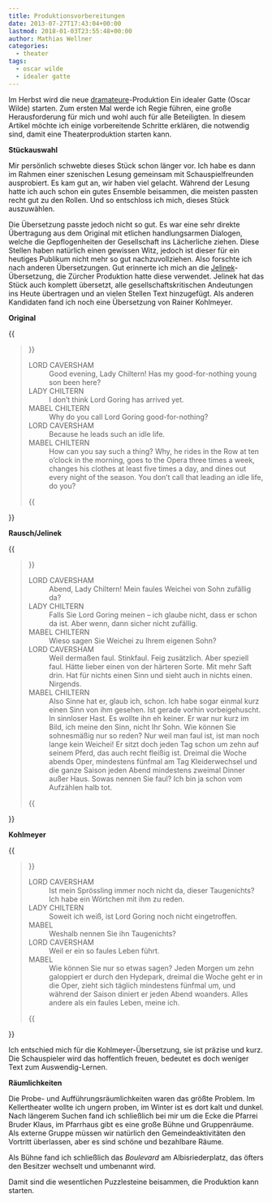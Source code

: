 ```yaml
---
title: Produktionsvorbereitungen
date: 2013-07-27T17:43:04+00:00
lastmod: 2018-01-03T23:55:48+00:00
author: Mathias Wellner
categories:
  - theater
tags:
  - oscar wilde
  - idealer gatte
---
```

Im Herbst wird die neue [dramateure](http://www.dramateure.ch)-Produktion Ein idealer Gatte (Oscar Wilde) starten. Zum ersten Mal werde ich Regie führen, eine große Herausforderung für mich und wohl auch für alle Beteiligten. In diesem Artikel möchte ich einige vorbereitende Schritte erklären, die notwendig sind, damit eine Theaterproduktion starten kann. 
<!--more-->

**Stückauswahl**

Mir persönlich schwebte dieses Stück schon länger vor. Ich habe es dann im Rahmen einer szenischen Lesung gemeinsam mit Schauspielfreunden ausprobiert. Es kam gut an, wir haben viel gelacht. Während der Lesung hatte ich auch schon ein gutes Ensemble beisammen, die meisten passten recht gut zu den Rollen. Und so entschloss ich mich, dieses Stück auszuwählen. 

Die Übersetzung passte jedoch nicht so gut. Es war eine sehr direkte Übertragung aus dem Original mit etlichen handlungsarmen Dialogen, welche die Gepflogenheiten der Gesellschaft ins Lächerliche ziehen. Diese Stellen haben natürlich einen gewissen Witz, jedoch ist dieser für ein heutiges Publikum nicht mehr so gut nachzuvollziehen. Also forschte ich nach anderen Übersetzungen. Gut erinnerte ich mich an die [Jelinek](https://en.wikipedia.org/wiki/Elfriede_Jelinek)-Übersetzung, die Zürcher Produktion hatte diese verwendet. Jelinek hat das Stück auch komplett übersetzt, alle gesellschaftskritischen Andeutungen ins Heute übertragen und an vielen Stellen Text hinzugefügt. Als anderen Kandidaten fand ich noch eine Übersetzung von Rainer Kohlmeyer. 

**Original**

{{<blockquote>}}
  <dl>
    <dt>LORD CAVERSHAM</dt>
    <dd>Good evening, Lady Chiltern! Has my good-for-nothing young son been here?</dd>
    <dt>LADY CHILTERN</dt> 
    <dd>I don’t think Lord Goring has arrived yet.</dd>
    <dt>MABEL CHILTERN</dt>
    <dd>Why do you call Lord Goring good-for-nothing?</dd>
    <dt>LORD CAVERSHAM</dt>
    <dd>Because he leads such an idle life.</dd>
    <dt>MABEL CHILTERN</dt>
    <dd>How can you say such a thing? Why, he rides in the Row at ten o’clock in the morning, goes to the Opera three times a week, changes his clothes at least five times a day, and dines out every night of the season. You don’t call that leading an idle life, do you?</dd>
  </dl>
{{</blockquote>}}

**Rausch/Jelinek**

{{<blockquote>}}
  <dl>
    <dt>LORD CAVERSHAM</dt> 
    <dd>Abend, Lady Chiltern! Mein faules Weichei von Sohn zufällig da?</dd>
    <dt>LADY CHILTERN</dt>
    <dd>Falls Sie Lord Goring meinen &#8211; ich glaube nicht, dass er schon da ist. Aber wenn, dann sicher nicht zufällig.</dd>
    <dt>MABEL CHILTERN</dt> 
    <dd>Wieso sagen Sie Weichei zu Ihrem eigenen Sohn?</dd>
    <dt>LORD CAVERSHAM</dt>
    <dd>Weil dermaßen faul. Stinkfaul. Feig zusätzlich. Aber speziell faul. Hätte lieber einen von der härteren Sorte. Mit mehr Saft drin. Hat für nichts einen Sinn und sieht auch in nichts einen. Nirgends.</dd>
    <dt>MABEL CHILTERN</dt>
    <dd>Also Sinne hat er, glaub ich, schon. Ich habe sogar einmal kurz einen Sinn von ihm gesehen. Ist gerade vorhin vorbeigehuscht. In sinnloser Hast. Es wollte ihn eh keiner. Er war nur kurz im Bild, ich meine den Sinn, nicht Ihr Sohn. Wie können Sie sohnesmäßig nur so reden? Nur weil man faul ist, ist man noch lange kein Weichei! Er sitzt doch jeden Tag schon um zehn auf seinem Pferd, das auch recht fleißig ist. Dreimal die Woche abends Oper, mindestens fünfmal am Tag Kleiderwechsel und die ganze Saison jeden Abend mindestens zweimal Dinner außer Haus. Sowas nennen Sie faul? Ich bin ja schon vom Aufzählen halb tot.</dd>
  </dl>
{{</blockquote>}}
 
**Kohlmeyer**

{{<blockquote>}}
  <dl>
    <dt>LORD CAVERSHAM</dt>
    <dd>Ist mein Sprössling immer noch nicht da, dieser Taugenichts? Ich habe ein Wörtchen mit ihm zu reden.</dd>
    <dt>LADY CHILTERN</dt>
    <dd>Soweit ich weiß, ist Lord Goring noch nicht eingetroffen.</dd>
    <dt>MABEL</dt>
    <dd>Weshalb nennen Sie ihn Taugenichts?</dd>
    <dt>LORD CAVERSHAM</dt>
    <dd>Weil er ein so faules Leben führt.</dd>
    <dt>MABEL</dt>
    <dd>Wie können Sie nur so etwas sagen? Jeden Morgen um zehn galoppiert er durch den Hydepark, dreimal die Woche geht er in die Oper, zieht sich täglich mindestens fünfmal um, und während der Saison diniert er jeden Abend woanders. Alles andere als ein faules Leben, meine ich.</dd>
  </dl>
{{</blockquote>}}

Ich entschied mich für die Kohlmeyer-Übersetzung, sie ist präzise und kurz. Die Schauspieler wird das hoffentlich freuen, bedeutet es doch weniger Text zum Auswendig-Lernen. 

**Räumlichkeiten**

Die Probe- und Aufführungsräumlichkeiten waren das größte Problem. Im Kellertheater wollte ich ungern proben, im Winter ist es dort kalt und dunkel. Nach längerem Suchen fand ich schließlich bei mir um die Ecke die Pfarrei Bruder Klaus, im Pfarrhaus gibt es eine große Bühne und Gruppenräume. Als externe Gruppe müssen wir natürlich den Gemeindeaktivitäten den Vortritt überlassen, aber es sind schöne und bezahlbare Räume. 

Als Bühne fand ich schließlich das *Boulevard* am Albisriederplatz, das öfters den Besitzer wechselt und umbenannt wird. 

Damit sind die wesentlichen Puzzlesteine beisammen, die Produktion kann starten.